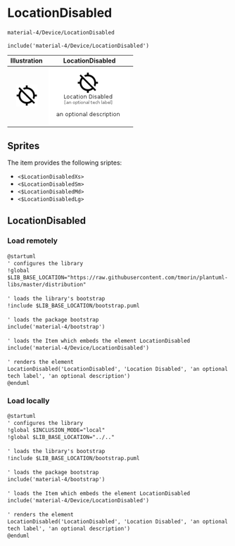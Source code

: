 # LocationDisabled


```text
material-4/Device/LocationDisabled
```

```text
include('material-4/Device/LocationDisabled')
```



| Illustration | LocationDisabled |
| :---: | :---: |
| ![illustration for Illustration](../../material-4/Device/LocationDisabled.png) | ![illustration for LocationDisabled](../../material-4/Device/LocationDisabled.Local.png) |



## Sprites
The item provides the following sriptes:

- `<$LocationDisabledXs>`
- `<$LocationDisabledSm>`
- `<$LocationDisabledMd>`
- `<$LocationDisabledLg>`





## LocationDisabled

### Load remotely
```plantuml
@startuml
' configures the library
!global $LIB_BASE_LOCATION="https://raw.githubusercontent.com/tmorin/plantuml-libs/master/distribution"

' loads the library's bootstrap
!include $LIB_BASE_LOCATION/bootstrap.puml

' loads the package bootstrap
include('material-4/bootstrap')

' loads the Item which embeds the element LocationDisabled
include('material-4/Device/LocationDisabled')

' renders the element
LocationDisabled('LocationDisabled', 'Location Disabled', 'an optional tech label', 'an optional description')
@enduml
```

### Load locally
```plantuml
@startuml
' configures the library
!global $INCLUSION_MODE="local"
!global $LIB_BASE_LOCATION="../.."

' loads the library's bootstrap
!include $LIB_BASE_LOCATION/bootstrap.puml

' loads the package bootstrap
include('material-4/bootstrap')

' loads the Item which embeds the element LocationDisabled
include('material-4/Device/LocationDisabled')

' renders the element
LocationDisabled('LocationDisabled', 'Location Disabled', 'an optional tech label', 'an optional description')
@enduml
```

